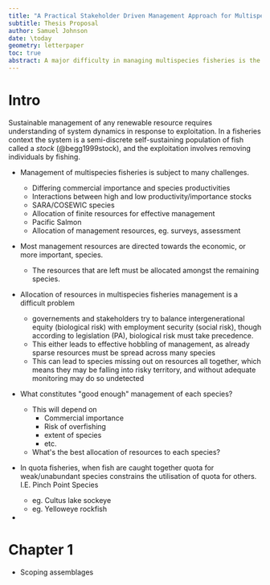 ```yaml
---  
title: "A Practical Stakeholder Driven Management Approach for Multispecies Fisheries."
subtitle: Thesis Proposal
author: Samuel Johnson
date: \today
geometry: letterpaper
toc: true
abstract: A major difficulty in managing multispecies fisheries is the allocation of scientific resources.
---
```


# Intro



Sustainable management of any renewable resource requires understanding of system dynamics in response to exploitation. In a fisheries context the system is a semi-discrete self-sustaining population of fish called a *stock* (@begg1999stock), and the exploitation involves removing individuals by fishing.

- Management of multispecies fisheries is subject to many challenges.
    + Differing commercial importance and species productivities
    + Interactions between high and low productivity/importance stocks
    + SARA/COSEWIC species
    + Allocation of finite resources for effective management
    + Pacific Salmon
    + Allocation of management resources, eg. surveys, assessment
- Most management resources are directed towards the economic, or more important, species.
    + The resources that are left must be allocated amongst the remaining species.
- Allocation of resources in multispecies fisheries management is a difficult problem
    - governements and stakeholders try to balance intergenerational equity (biological risk) with employment security (social risk), though according to legislation (PA), biological risk must take precedence.
    - This either leads to effective hobbling of management, as already sparse resources must be spread across many species
    - This can lead to species missing out on resources all together, which means they may be falling into risky territory, and without adequate monitoring may do so undetected
- What constitutes "good enough" management of each species?
    + This will depend on
        * Commercial importance
        * Risk of overfishing
        * extent of species
        * etc.
    + What's the best allocation of resources to each species?


- In quota fisheries, when fish are caught together quota for weak/unabundant species constrains the utilisation of quota for others. I.E. Pinch Point Species
    + eg. Cultus lake sockeye 
    + eg. Yelloweye rockfish
- 

# Chapter 1
- Scoping assemblages